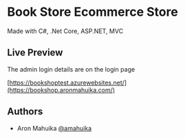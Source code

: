 
# Book Store Ecommerce Store

Made with C#, .Net Core, ASP.NET, MVC



## Live Preview
The admin login details are on the login page


[https://bookshoptest.azurewebsites.net/](https://bookshop.aronmahuika.com/)



## Authors

- Aron Mahuika [@amahuika](https://github.com/amahuika)

